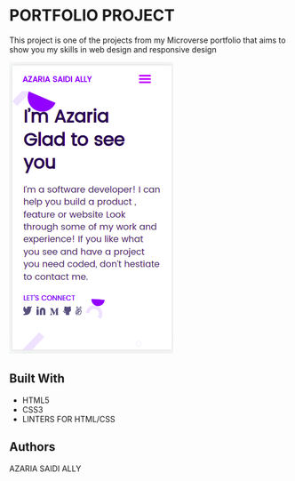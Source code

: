 # PORTFOLIO PROJECT

This project is one of the projects from my Microverse portfolio that aims to show you my skills in web design and responsive design

![screenshot](./portfolio.png) 

## Built With

- HTML5
- CSS3
- LINTERS FOR HTML/CSS

## Authors

AZARIA SAIDI ALLY
